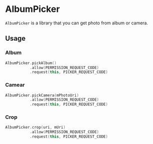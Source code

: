 # AlbumPicker

`AlbumPicker` is a library that you can get photo from album or camera.

## Usage

### Album
``` kotlin
AlbumPicker.pickAlbum()
           .allow(PERMISSION_REQUEST_CODE)
           .request(this, PICKER_REQUEST_CODE)
```

### Camear
``` kotlin
AlbumPicker.pickCamera(mPhotoUri)
           .allow(PERMISSION_REQUEST_CODE)
           .request(this, PICKER_REQUEST_CODE)
```

### Crop
``` kotlin
AlbumPicker.crop(uri, mUri)
           .allow(PERMISSION_REQUEST_CODE)
           .request(this, PICKER_REQUEST_CODE)
```